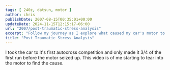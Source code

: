 ```yaml
---
tags: [ 240z, datsun, motor ]
author: chris
publishDate: 2007-08-15T00:35:01+00:00
updateDate: 2024-11-15T12:15:17-06:00
url: "2007/post-traumatic-stress-analysis"
excerpt: "Follow my journey as I explore what caused my car's motor to seize during its first autocross run. Watch the tear-down process!"
title: "Post Traumatic Stress Analysis"
---
```


I took the car to it's first autocross competition and only made it 3/4 of the first run before the motor seized up. This video is of me starting to tear into the motor to find the cause.
